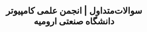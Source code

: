 ---
title: سوالات‌متداول | انجمن علمی کامپیوتر دانشگاه صنعتی ارومیه
description: سوالات‌متداول در رابطه با فعالیت‌های انجمن
url: https://codegeeks.ir/faqs
image: https://codegeeks.ir/icones/codegeeks/codegeeks-icon.svg
heading: سوالات‌متداول
collectionType: faqs
properties:
  -
    enName: title
    faName: عنوان
    searchable: true
  -
    enName: categories
    faName: دسته بندی
    searchable: false
  -
    enName: link
    faName: لینک
    searchable: false
---